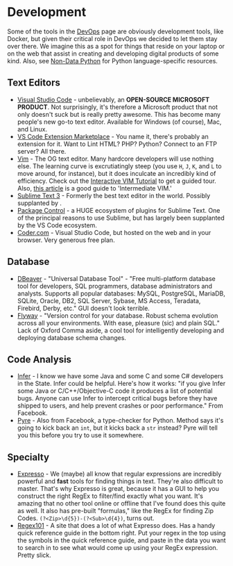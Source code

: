 # Development

Some of the tools in the [DevOps](devops.md) page are obviously development tools, like Docker, but given their critical role in DevOps we decided to let them stay over there. We imagine this as a spot for things that reside on your laptop or on the web that assist in creating and developing digital products of some kind. Also, see [Non-Data Python](non-data-python.md) for Python language-specific resources.

## Text Editors

- [Visual Studio Code](https://code.visualstudio.com/) - unbelievably, an **OPEN-SOURCE MICROSOFT PRODUCT**. Not surprisingly, it's therefore a Microsoft product that not only doesn't suck but is really pretty awesome. This has become many people's new go-to text editor. Available for Windows (of course), Mac, and Linux.
- [VS Code Extension Marketplace](https://marketplace.visualstudio.com/vscode) - You name it, there's probably an extension for it. Want to Lint HTML? PHP? Python? Connect to an FTP server? All there.
- [Vim](https://www.vim.org/) - The OG text editor. Many hardcore developers will use nothing else. The learning curve is excrutiatingly steep (you use `H`, `J`, `K`, and `L` to move around, for instance), but it does inculcate an incredibly kind of efficiency. Check out the [Interactive VIM Tutorial](https://www.openvim.com/) to get a guided tour. Also, [this article](https://dn.ht/intermediate-vim/) is a good guide to 'Intermediate VIM.'
- [Sublime Text 3](https://www.sublimetext.com/3) - Formerly the best text editor in the world. Possibly supplanted by .
- [Package Control](https://packagecontrol.io/) - a HUGE ecosystem of plugins for Sublime Text. One of the principal reasons to use Sublime, but has largely been supplanted by the VS Code ecosystem.
- [Coder.com](https://coder.com/) - Visual Studio Code, but hosted on the web and in your browser. Very generous free plan.

## Database

- [DBeaver](https://dbeaver.io) - "Universal Database Tool" - "Free multi-platform database tool for developers, SQL programmers, database administrators and analysts. Supports all popular databases: MySQL, PostgreSQL, MariaDB, SQLite, Oracle, DB2, SQL Server, Sybase, MS Access, Teradata, Firebird, Derby, etc." GUI doesn't look terrible.
- [Flyway](https://flywaydb.org/) - "Version control for your database. Robust schema evolution across all your environments. With ease, pleasure (sic) and plain SQL." Lack of Oxford Comma aside, a cool tool for intelligently developing and deploying database schema changes.

## Code Analysis

- [Infer](https://fbinfer.com/) - I know we have some Java and some C and some C# developers in the State. Infer could be helpful. Here's how it works: "if you give Infer some Java or C/C++/Objective-C code it produces a list of potential bugs. Anyone can use Infer to intercept critical bugs before they have shipped to users, and help prevent crashes or poor performance." From Facebook.
- [Pyre](https://pyre-check.org/) - Also from Facebook, a type-checker for Python. Method says it's going to kick back an `int`, but it kicks back a `str` instead? Pyre will tell you this before you try to use it somewhere.

## Specialty

- [Expresso](http://www.ultrapico.com/) - We (maybe) all know that regular expressions are incredibly powerful and **fast** tools for finding things in text. They're also difficult to master. That's why Expresso is great, because it has a GUI to help you construct the right RegEx to filter/find exactly what you want. It's amazing that no other tool online or offline that I've found does this quite as well. It also has pre-built "formulas," like the RegEx for finding Zip Codes. `(?<Zip>\d{5})-(?<Sub>\d{4})`, turns out.
- [Regex101](https://regex101.com/) - A site that does a lot of what Expresso does. Has a handy quick reference guide in the bottom right. Put your regex in the top using the symbols in the quick reference guide, and paste in the data you want to search in to see what would come up using your RegEx expression. Pretty slick.
